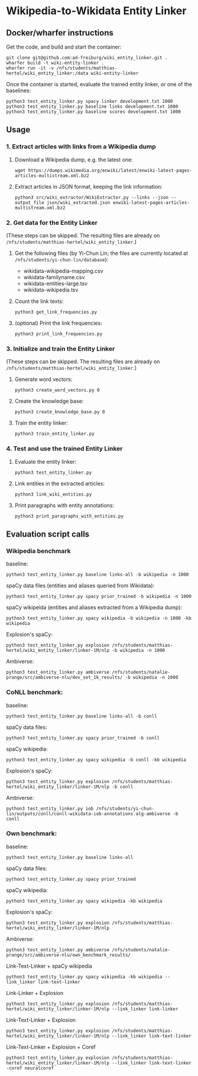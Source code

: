 # Wikipedia-to-Wikidata Entity Linker

## Docker/wharfer instructions

Get the code, and build and start the container:

    git clone git@github.com:ad-freiburg/wiki_entity_linker.git .
    wharfer build -t wiki-entity-linker .
    wharfer run -it -v /nfs/students/matthias-hertel/wiki_entity_linker:/data wiki-entity-linker

Once the container is started, evaluate the trained entity linker, or one of the baselines:

    python3 test_entity_linker.py spacy linker development.txt 1000
    python3 test_entity_linker.py baseline links development.txt 1000
    python3 test_entity_linker.py baseline scores development.txt 1000

## Usage

### 1. Extract articles with links from a Wikipedia dump

1. Download a Wikipedia dump, e.g. the latest one:

       wget https://dumps.wikimedia.org/enwiki/latest/enwiki-latest-pages-articles-multistream.xml.bz2
2. Extract articles in JSON format, keeping the link information:

       python3 src/wiki_extractor/WikiExtractor.py --links --json --output_file json/wiki_extracted.json enwiki-latest-pages-articles-multistream.xml.bz2
### 2. Get data for the Entity Linker

(These steps can be skipped. The resulting files are already on `/nfs/students/matthias-hertel/wiki_entity_linker`.)

1. Get the following files (by Yi-Chun Lin; the files are currently located at `/nfs/students/yi-chun-lin/database`):
    + wikidata-wikipedia-mapping.csv
    + wikidata-familyname.csv
    + wikidata-entities-large.tsv
    + wikidata-wikipedia.tsv
2. Count the link texts:

       python3 get_link_frequencies.py
3. (optional) Print the link frequencies:

       python3 print_link_frequencies.py

### 3. Initialize and train the Entity Linker

(These steps can be skipped. The resulting files are already on `/nfs/students/matthias-hertel/wiki_entity_linker`.)
1. Generate word vectors:

       python3 create_word_vectors.py 0
2. Create the knowledge base:

       python3 create_knowledge_base.py 0
3. Train the entity linker:

       python3 train_entity_linker.py

### 4. Test and use the trained Entity Linker

1. Evaluate the entity linker:

       python3 test_entity_linker.py
2. Link entities in the extracted articles:

       python3 link_wiki_entities.py
3. Print paragraphs with entity annotations:

       python3 print_paragraphs_with_entities.py

## Evaluation script calls

### Wikipedia benchmark

baseline:

    python3 test_entity_linker.py baseline links-all -b wikipedia -n 1000

spaCy data files (entities and aliases queried from Wikidata):

    python3 test_entity_linker.py spacy prior_trained -b wikipedia -n 1000

spaCy wikipeida (entities and aliases extracted from a Wikipedia dump):

    python3 test_entity_linker.py spacy wikipedia -b wikipedia -n 1000 -kb wikipedia

Explosion's spaCy:

    python3 test_entity_linker.py explosion /nfs/students/matthias-hertel/wiki_entity_linker/linker-1M/nlp -b wikipedia -n 1000

Ambiverse:

    python3 test_entity_linker.py ambiverse /nfs/students/natalie-prange/src/ambiverse-nlu/dev_set_1k_results/ -b wikipedia -n 1000

### CoNLL benchmark:
baseline:

    python3 test_entity_linker.py baseline links-all -b conll

spaCy data files:

    python3 test_entity_linker.py spacy prior_trained -b conll

spaCy wikipedia:

    python3 test_entity_linker.py spacy wikipedia -b conll -kb wikipedia

Explosion's spaCy:

    python3 test_entity_linker.py explosion /nfs/students/matthias-hertel/wiki_entity_linker/linker-1M/nlp -b conll

Ambiverse:

    python3 test_entity_linker.py iob /nfs/students/yi-chun-lin/outputs/conll/conll-wikidata-iob-annotations.alg-ambiverse -b conll

### Own benchmark:
baseline:

    python3 test_entity_linker.py baseline links-all

spaCy data files:

    python3 test_entity_linker.py spacy prior_trained

spaCy wikipedia:

    python3 test_entity_linker.py spacy wikipedia -kb wikipedia

Explosion's spaCy:

    python3 test_entity_linker.py explosion /nfs/students/matthias-hertel/wiki_entity_linker/linker-1M/nlp

Ambiverse:

    python3 test_entity_linker.py ambiverse /nfs/students/natalie-prange/src/ambiverse-nlu/own_benchmark_results/

Link-Text-Linker + spaCy wikipedia

    python3 test_entity_linker.py spacy wikipedia -kb wikipedia --link_linker link-text-linker

Link-Linker + Explosion

    python3 test_entity_linker.py explosion /nfs/students/matthias-hertel/wiki_entity_linker/linker-1M/nlp --link_linker link-linker

Link-Text-Linker + Explosion

    python3 test_entity_linker.py explosion /nfs/students/matthias-hertel/wiki_entity_linker/linker-1M/nlp --link_linker link-text-linker

Link-Text-Linker + Explosion + Coref

    python3 test_entity_linker.py explosion /nfs/students/matthias-hertel/wiki_entity_linker/linker-1M/nlp --link_linker link-text-linker -coref neuralcoref

